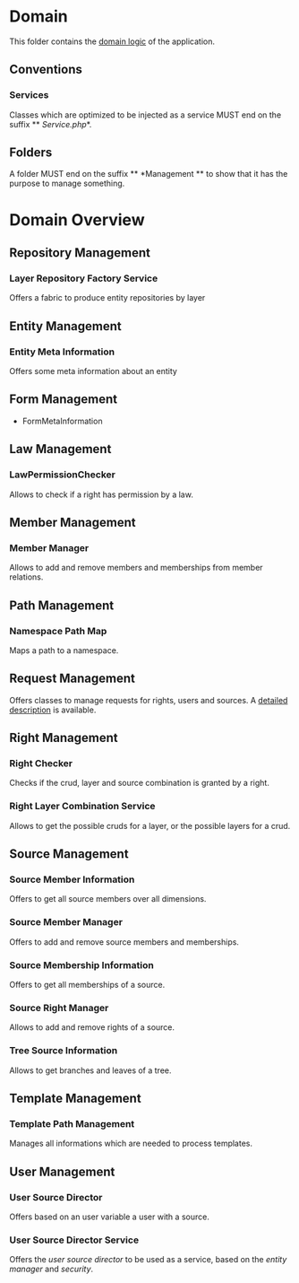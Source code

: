 # Domain
This folder contains the [domain logic](https://en.wikipedia.org/wiki/Business_logic) of the application.

## Conventions
### Services
Classes which are optimized to be injected as a service MUST end on the suffix ** *Service.php**.
## Folders
A folder MUST end on the suffix ** *Management ** to show that it has the purpose to manage something.

# Domain Overview

## Repository Management
### Layer Repository Factory Service
Offers a fabric to produce entity repositories by layer
## Entity Management
### Entity Meta Information ###
Offers some meta information about an entity

## Form Management
- FormMetaInformation

## Law Management
### LawPermissionChecker ###
Allows to check if a right has permission by a law.

## Member Management
### Member Manager ###
Allows to add and remove members and memberships from member relations.

## Path Management

### Namespace Path Map ###
Maps a path to a namespace.

## Request Management

Offers classes to manage requests for rights, users and sources. A [detailed description](./RequestManagement/README.md) is available.
## Right Management
### Right Checker ###
Checks if the crud, layer and source combination is granted by a right.
### Right Layer Combination Service ###
Allows to get the possible cruds for a layer, or the possible layers for a crud.
## Source Management
### Source Member Information ###
Offers to get all source members over all dimensions.
### Source Member Manager
Offers to add and remove source members and memberships.
### Source Membership Information
Offers to get all memberships of a source.
### Source Right Manager
Allows to add and remove rights of a source.
### Tree Source Information
Allows to get branches and leaves of a tree.
## Template Management
### Template Path Management
Manages all informations which are needed to process templates.
## User Management
### User Source Director
Offers based on an user variable a user with a source.
### User Source Director Service
Offers the _user source director_ to be used as a service, based on the _entity manager_ and _security_.
